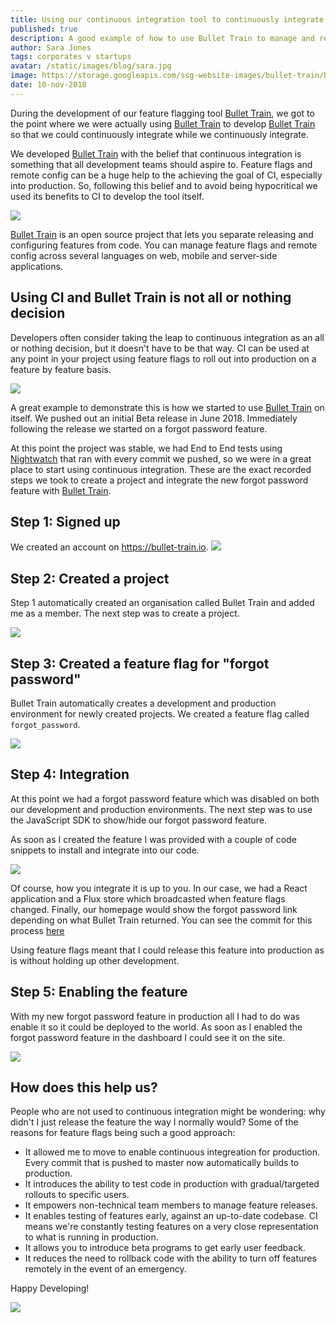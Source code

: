 ```yaml
---
title: Using our continuous integration tool to continuously integrate our continuous integration tool
published: true
description: A good example of how to use Bullet Train to manage and release features remotely
author: Sara Jones
tags: corporates v startups
avatar: /static/images/blog/sara.jpg
image: https://storage.googleapis.com/ssg-website-images/bullet-train/bullet-train.png
date: 10-nov-2018
---
```


During the development of our feature flagging tool <a href="https://bullet-train.io"/>Bullet Train</a>, we got to the point where we were actually using <a href="https://bullet-train.io"/>Bullet Train</a> to develop <a href="https://bullet-train.io"/>Bullet Train</a> so that we could continuously integrate while we continuously integrate.

We developed <a href="https://bullet-train.io"/>Bullet Train</a> with the belief that continuous integration is something that all development teams should aspire to. Feature flags and remote config can be a huge help to the achieving the goal of CI, especially into production. So, following this belief and to avoid being hypocritical we used its benefits to CI to develop the tool itself.

<img src="https://i.imgflip.com/2c5koa.jpg"/>

<a href="https://bullet-train.io"/>Bullet Train</a> is an open source project that lets you separate releasing and configuring features from code. You can manage feature flags and remote config across several languages on web, mobile and server-side applications.

## Using CI and Bullet Train is not all or nothing decision

Developers often consider taking the leap to continuous integration as an all or nothing decision, but it doesn't have to be that way. CI can be used at any point in your project using feature flags to roll out into production on a feature by feature basis.

<img src="http://www.pokerupdate.com/assets/Managed/NewsArticles/poker-all-in-slider.jpeg"/>

A great example to demonstrate this is how we started to use <a href="https://bullet-train.io"/>Bullet Train</a> on itself. We pushed out an initial Beta release in June 2018. Immediately following the release we started on a forgot password feature.

At this point the project was stable, we had End to End tests using [Nightwatch](http://nightwatchjs.org/) that ran with every commit we pushed, so we were in a great place to start using continuous integration. These are the exact recorded steps we took to create a project and integrate the new forgot password feature with <a href="https://bullet-train.io"/>Bullet Train</a>.

## Step 1: Signed up
We created an account on <a href="https://bullet-train.io"/>https://bullet-train.io</a>.
<img src="https://image.ibb.co/nf5C7y/signup.png"/>

## Step 2: Created a project
Step 1 automatically created an organisation called Bullet Train and added me as a member. The next step was to create a project.

<img src="https://media.giphy.com/media/1SzJiKed03cSWwiTCj/giphy.gif"/>

## Step 3: Created a feature flag for "forgot password"
Bullet Train automatically creates a development and production environment for newly created projects. We created a feature flag called ```forgot_password```.

<img src="https://media.giphy.com/media/1ffNjU8hha2pkCDAkG/giphy.gif"/>

## Step 4: Integration

At this point we had a forgot password feature which was disabled on both our development and production environments. The next step was to use the JavaScript SDK to show/hide our forgot password feature.

As soon as I created the feature I was provided with a couple of code snippets to install and integrate into our code.

<img src="https://preview.ibb.co/mqer2y/code_snippets.png"/>

Of course, how you integrate it is up to you. In our case, we had a React application and a Flux store which broadcasted when feature flags changed. Finally, our homepage would show the forgot password link depending on what Bullet Train returned. You can see the commit for this process <a href="https://github.com/SolidStateGroup/bullet-train-frontend/commit/8192b905e2ef177817bcabb91f5693a5b785fc4d#diff-9cc8a89e380f5af71da71c573661881dR98">here</a>

Using feature flags meant that I could release this feature into production as is without holding up other development.

## Step 5: Enabling the feature

With my new forgot password feature in production all I had to do was enable it so it could be deployed to the world. As soon as I enabled the forgot password feature in the dashboard I could see it on the site.

<img src="https://media.giphy.com/media/3d1s0A0xjg8IdA7GDt/giphy.gif"/>

## How does this help us?

People who are not used to continuous integration might be wondering: why didn't I just release the feature the way I normally would? Some of the reasons for feature flags being such a good approach:

- It allowed me to move to enable continuous integreation for production. Every commit that is pushed to master now automatically builds to production.
- It introduces the ability to test code in production with gradual/targeted rollouts to specific users.
- It empowers non-technical team members to manage feature releases.
- It enables testing of features early, against an up-to-date codebase. CI means we're constantly testing features on a very close representation to what is running in production.
- It allows you to introduce beta programs to get early user feedback.
- It reduces the need to rollback code with the ability to turn off features remotely in the event of an emergency.

Happy Developing!

<a href="https://bullet-train.io">
<img src="https://raw.githubusercontent.com/SolidStateGroup/bullet-train-frontend/master/hero.png"/>
</a>